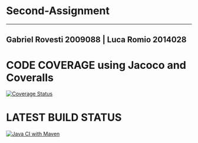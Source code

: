 # Second-Assignment

--------------------------------------------------------------------
Gabriel Rovesti  2009088 | Luca Romio  2014028
--------------------------------------------------------------------


# CODE COVERAGE using Jacoco and Coveralls
[![Coverage Status](https://coveralls.io/repos/github/LucaRomio/Second-Assignment/badge.svg?branch=main)](https://coveralls.io/github/LucaRomio/Second-Assignment?branch=main)

# LATEST BUILD STATUS
[![Java CI with Maven](https://github.com/LucaRomio/Second-Assignment/actions/workflows/maven.yml/badge.svg?branch=main)](https://github.com/LucaRomio/Second-Assignment/actions/workflows/maven.yml)
